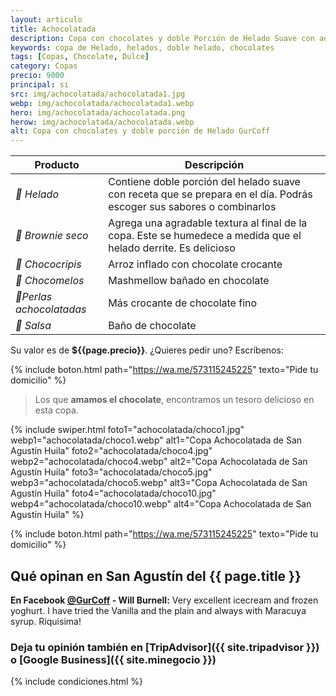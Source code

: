 ```yaml
---
layout: articulo
title: Achocolatada
description: Copa con chocolates y doble Porción de Helado Suave con adiciones de fruta o golocinas
keywords: copa de Helado, helados, doble helado, chocolates
tags: [Copas, Chocolate, Dulce]
category: Copas
precio: 9000
principal: si
src: img/achocolatada/achocolatada1.jpg
webp: img/achocolatada/achocolatada1.webp
hero: img/achocolatada/achocolatada.png
herow: img/achocolatada/achocolatada.webp
alt: Copa con chocolates y doble porción de Helado GurCoff
---
```

| Producto | Descripción |
| ----------- | ------ |
| *🍦 Helado* | Contiene doble porción del helado suave con receta que se prepara en el día. Podrás escoger sus sabores o combinarlos |
| *🥮 Brownie seco* | Agrega una agradable textura al final de la copa. Este se humedece a medida que el helado derrite. Es delicioso |
| *🍫 Chococripis* | Arroz inflado con chocolate crocante |
| *🍫 Chocomelos* | Mashmellow bañado en chocolate |
| *🍫Perlas achocolatadas* | Más crocante de chocolate fino |
| *🍫 Salsa* | Baño de chocolate |

Su valor es de **${{page.precio}}**. ¿Quieres pedir uno? Escríbenos:

{% include boton.html path="https://wa.me/573115245225" texto="Pide tu domicilio" %}

>Los que **amamos el chocolate**, encontramos un tesoro delicioso en esta copa.

<!-- Swiper -->
{% include swiper.html foto1="achocolatada/choco1.jpg" webp1="achocolatada/choco1.webp" alt1="Copa Achocolatada de San Agustín Huila" foto2="achocolatada/choco4.jpg" webp2="achocolatada/choco4.webp" alt2="Copa Achocolatada de San Agustín Huila" foto3="achocolatada/choco5.jpg" webp3="achocolatada/choco5.webp" alt3="Copa Achocolatada de San Agustín Huila" foto4="achocolatada/choco10.jpg" webp4="achocolatada/choco10.webp" alt4="Copa Achocolatada de San Agustín Huila" %}

{% include boton.html path="https://wa.me/573115245225" texto="Pide tu domicilio" %}

## Qué opinan en San Agustín del {{ page.title }}

**En Facebook [@GurCoff]({{site.facebook}}) - Will Burnell:** Very excellent icecream and frozen yoghurt. I have tried the Vanilla and the plain and always with Maracuya syrup. Riquisima!

### Deja tu opinión también en [TripAdvisor]({{ site.tripadvisor }}) o [Google Business]({{ site.minegocio }})

{% include condiciones.html %}
